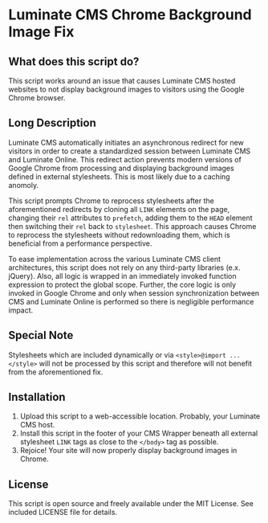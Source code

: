 # Luminate CMS Chrome Background Image Fix

## What does this script do?

This script works around an issue that causes Luminate CMS hosted websites to not display
background images to visitors using the Google Chrome browser.

## Long Description 

Luminate CMS automatically initiates an asynchronous redirect for new visitors in order
to create a standardized session between Luminate CMS and Luminate Online. This
redirect action prevents modern versions of Google Chrome from processing and
displaying background images defined in external stylesheets. This is most likely due
to a caching anomoly.

This script prompts Chrome to reprocess stylesheets after the aforementioned redirects by
cloning all `LINK` elements on the page, changing their `rel` attributes to `prefetch`,
adding them to the `HEAD` element then switching their `rel` back to `stylesheet`.
This approach causes Chrome to reprocess the stylesheets without redownloading them,
which is beneficial from a performance perspective.

To ease implementation across the various Luminate CMS client architectures, this script 
does not rely on any third-party libraries (e.x. jQuery). Also, all logic is wrapped in 
an immediately invoked function expression to protect the global scope. Further, the core 
logic is only invoked in Google Chrome and only when session synchronization between CMS
and Luminate Online is performed so there is negligible performance impact.

## Special Note

Stylesheets which are included dynamically or via `<style>@import ...</style>` will not be
processed by this script and therefore will not benefit from the aforementioned fix.

## Installation

1. Upload this script to a web-accessible location. Probably, your Luminate CMS host.
2. Install this script in the footer of your CMS Wrapper beneath all external stylesheet
   `LINK` tags as close to the `</body>` tag as possible.
3. Rejoice! Your site will now properly display background images in Chrome.

## License

This script is open source and freely available under the MIT License. See included 
LICENSE file for details.
